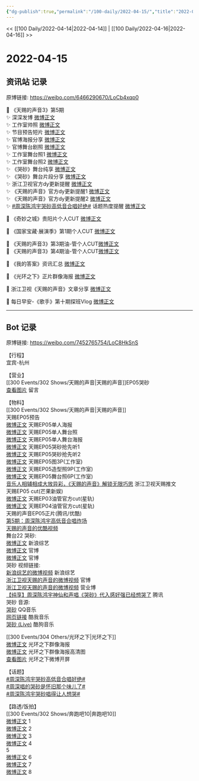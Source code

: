 ```yaml
---
{"dg-publish":true,"permalink":"/100-daily/2022-04-15/","title":"2022-04-15"}
---
```



<< [[100 Daily/2022-04-14\|2022-04-14]] | [[100 Daily/2022-04-16\|2022-04-16]] >>

# 2022-04-15

## 资讯站 记录

原博链接: https://weibo.com/6466290670/LoCb4xqp0

💫 《天赐的声音3》第5期  
✨ 深深发博 [微博正文](https://m.weibo.cn/6466290670/4758659962507342)  
✨ 工作室帅照 [微博正文](https://m.weibo.cn/6466290670/4758646388426883)  
✨ 节目预告短片 [微博正文](https://m.weibo.cn/6466290670/4758459793279813)  
✨ 官博海报分享 [微博正文](https://m.weibo.cn/6466290670/4758478357006569)  
✨ 官博舞台剧照 [微博正文](https://m.weibo.cn/6466290670/4758548066865515)  
✨ 工作室舞台照1 [微博正文](https://m.weibo.cn/6466290670/4758613484639978)  
✨ 工作室舞台照2 [微博正文](https://m.weibo.cn/6466290670/4758658593853404)  
✨ 《哭砂》舞台纯享 [微博正文](https://m.weibo.cn/6466290670/4758640306946500)  
✨ 《哭砂》舞台片段分享 [微博正文](https://m.weibo.cn/6466290670/4758657935873647)  
✨ 浙江卫视官方dy更新提醒 [微博正文](https://m.weibo.cn/6466290670/4758634783049226)  
✨ 《天赐的声音》官方dy更新提醒1 [微博正文](https://m.weibo.cn/6466290670/4758634113012156)  
✨ 《天赐的声音》官方dy更新提醒2 [微博正文](https://m.weibo.cn/6466290670/4758612188856806)  
✨ [#周深陈鸿宇哭砂高低音合唱好绝#](https://s.weibo.com/weibo?q=%23%E5%91%A8%E6%B7%B1%E9%99%88%E9%B8%BF%E5%AE%87%E5%93%AD%E7%A0%82%E9%AB%98%E4%BD%8E%E9%9F%B3%E5%90%88%E5%94%B1%E5%A5%BD%E7%BB%9D%23) 话题热度提醒 [微博正文](https://m.weibo.cn/6466290670/4758660402122189)

💫 《奇妙之城》贵阳片个人CUT [微博正文](https://m.weibo.cn/6466290670/4758558988304646)

💫 《国家宝藏·展演季》第1期个人CUT [微博正文](https://m.weibo.cn/6466290670/4758541279691901)

💫 《天赐的声音3》第3期油-管个人CUT[微博正文](https://m.weibo.cn/6466290670/4758546173924846)  
💫 《天赐的声音3》第4期油-管个人CUT[微博正文](https://m.weibo.cn/6466290670/4758553459425379)

💫 《我的答案》资讯汇总 [微博正文](https://m.weibo.cn/6466290670/4758506501310576)

💫 《光环之下》正片群像海报 [微博正文](https://m.weibo.cn/6466290670/4758479443331990)

💫 浙江卫视《天赐的声音》文章分享 [微博正文](https://m.weibo.cn/6466290670/4758486371797108)

💫 每日早安-《歌手》第十期探班Vlog [微博正文](https://m.weibo.cn/6466290670/4758432517980677)

---
## Bot 记录

原博链接: https://weibo.com/7452765754/LoC8HkSnS

【行程】  
宜宾-杭州

【营业】  
[](https://m.weibo.cn/1736988591/4758659130724051) [[300 Events/302 Shows/天赐的声音\|天赐的声音]]EP05哭砂  
[查看图片](https://wx1.sinaimg.cn/large/0088n2Pggy1h1aub9dsytj30yi07c0t2.jpg) 留言 [](https://m.weibo.cn/1736988591/4757875429478010)

【物料】  
[[300 Events/302 Shows/天赐的声音\|天赐的声音]]  
[](https://m.weibo.cn/2591595652/4758470220055012) 天赐EP05预告  
[微博正文](https://m.weibo.cn/1315706994/4758472023343573) 天赐EP05单人海报  
[微博正文](https://m.weibo.cn/1315706994/4758547529469631) 天赐EP05单人舞台照  
[微博正文](https://m.weibo.cn/1315706994/4758607922469390) 天赐EP05单人舞台海报  
[微博正文](https://m.weibo.cn/5876797510/4758613295629596) 天赐EP05哭砂抢先听1  
[微博正文](https://m.weibo.cn/5876797510/4758633609433812) 天赐EP05哭砂抢先听2  
[微博正文](https://m.weibo.cn/7478855230/4758612537249129) 天赐EP05图3P(工作室)  
[微博正文](https://m.weibo.cn/7478855230/4758643062606113) 天赐EP05造型照9P(工作室)  
[微博正文](https://m.weibo.cn/7478855230/4758657822886296) 天赐EP05舞台照6P(工作室)  
[音乐人相辅相成大放异彩，《天赐的声音》解锁无限巧思](https://weibo.cn/sinaurl?u=https%3A%2F%2Fmp.weixin.qq.com%2Fs%2FStNBPYgBzTAQJmbpcvt4jQ) 浙江卫视天赐推文  
[](https://m.weibo.cn/1591169702/4758665389934352) 天赐EP05 cut(芒果新娱)  
[微博正文](https://m.weibo.cn/6466290670/4758546173924846) 天赐EP03油管官方cut(星轨)  
[微博正文](https://m.weibo.cn/6466290670/4758553459425379) 天赐EP04油管官方cut(星轨)  
天赐的声音EP05正片(腾讯/优酷)  
[第5期：周深陈鸿宇高低音合唱炸场](https://weibo.cn/sinaurl?u=http%3A%2F%2Fv.qq.com%2Fx%2Fcover%2Fmzc00200lopqvdw%2Ff0042or81e0.html)  
[天赐的声音的优酷视频](https://weibo.cn/sinaurl?u=https%3A%2F%2Fv.youku.com%2Fv_show%2Fid_XNTIwNTM0NjgyOA%3D%3D.html%3Fsharefrom%3Diphone%26scene%3Dlong%26playMode%3Dnormal%26sharekey%3Db5a2d3231fb6ff1821bd4d8181db363b3)  
舞台22 哭砂:  
[微博正文](https://m.weibo.cn/1878335471/4758638134298431) 新浪综艺  
[微博正文](https://m.weibo.cn/1315706994/4758655746445619) 官博  
[微博正文](https://m.weibo.cn/1315706994/4758663052918893) 官博  
哭砂 视频链接:  
[新浪综艺的微博视频](https://video.weibo.com/show?fid=1034:4758623877005392) 新浪综艺  
[浙江卫视天赐的声音的微博视频](https://video.weibo.com/show?fid=1034:4758610484592675) 官博  
[浙江卫视天赐的声音的微博视频](https://video.weibo.com/show?fid=1034:4758618172751941) 营业博  
[【纯享】周深陈鸿宇神仙和声唱《哭砂》代入感好强已经想哭了](https://weibo.cn/sinaurl?u=http%3A%2F%2Fv.qq.com%2Fx%2Fcover%2Fmzc00200lopqvdw%2Fq00425rw62a.html) 腾讯  
哭砂 音源:  
[哭砂](https://weibo.cn/sinaurl?u=https%3A%2F%2Fc.y.qq.com%2Fbase%2Ffcgi-bin%2Fu%3F__%3DNa6E7f484ZQ4) QQ音乐  
[网页链接](https://weibo.cn/sinaurl?u=https%3A%2F%2Fm.kuwo.cn%2Fyinyue%2F217151452%3Ff%3Dip%26t%3Dsinawb) 酷我音乐  
[哭砂 (Live)](https://weibo.cn/sinaurl?u=https%3A%2F%2Ft1.kugou.com%2Fsong.html%3Fid%3D5Qoxt10zyV2) 酷狗音乐

[[300 Events/304 Others/光环之下\|光环之下]]  
[微博正文](https://m.weibo.cn/6524418754/4758472032258700) 光环之下群像海报  
[微博正文](https://m.weibo.cn/1642592432/4758478357267222) 光环之下群像海报高清图  
[查看图片](https://wx2.sinaimg.cn/large/0088n2Pggy1h1aqhu8j9gj30u01syqg2.jpg) 光环之下微博开屏

【话题】  
[#周深陈鸿宇哭砂高低音合唱好绝#](https://s.weibo.com/weibo?q=%23%E5%91%A8%E6%B7%B1%E9%99%88%E9%B8%BF%E5%AE%87%E5%93%AD%E7%A0%82%E9%AB%98%E4%BD%8E%E9%9F%B3%E5%90%88%E5%94%B1%E5%A5%BD%E7%BB%9D%23)  
[#周深唱的哭砂是怀旧那个味儿了#](https://s.weibo.com/weibo?q=%23%E5%91%A8%E6%B7%B1%E5%94%B1%E7%9A%84%E5%93%AD%E7%A0%82%E6%98%AF%E6%80%80%E6%97%A7%E9%82%A3%E4%B8%AA%E5%91%B3%E5%84%BF%E4%BA%86%23)  
[#周深陈鸿宇哭砂唱得让人想哭#](https://s.weibo.com/weibo?q=%23%E5%91%A8%E6%B7%B1%E9%99%88%E9%B8%BF%E5%AE%87%E5%93%AD%E7%A0%82%E5%94%B1%E5%BE%97%E8%AE%A9%E4%BA%BA%E6%83%B3%E5%93%AD%23)

【路透/饭拍】  
[[300 Events/302 Shows/奔跑吧10\|奔跑吧10]]  
[微博正文](https://m.weibo.cn/5453477559/4758453690830024) 1  
[微博正文](https://m.weibo.cn/5453477559/4758453174928865) 2  
[微博正文](https://m.weibo.cn/5453477559/4758452633076425) 3  
[微博正文](https://m.weibo.cn/5453477559/4758452126091761) 4  
[](https://m.weibo.cn/6744869377/4758486519644567) 5  
[微博正文](https://m.weibo.cn/7495641082/4758515413684198) 6  
[微博正文](https://m.weibo.cn/5453477559/4758577312432191) 7  
[微博正文](https://m.weibo.cn/7458115630/4758654869311102) 8
